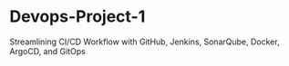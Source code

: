 # Devops-Project-1
Streamlining CI/CD Workflow with GitHub, Jenkins, SonarQube, Docker, ArgoCD, and GitOps
